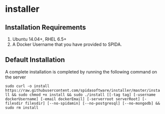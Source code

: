 # installer

Installation Requirements
----------

1. Ubuntu 14.04+, RHEL 6.5+
2. A Docker Username that you have provided to SPIDA.


Default Installation
-------------------

A complete installation is completed by running the following command on the server

`sudo curl -o install https://raw.githubusercontent.com/spidasoftware/installer/master/install && sudo chmod +x install && sudo ./install [[-tag tag] [-username dockerUsername] [-email dockerEmail] [-serverroot serverRoot] [-filesdir filesdir] [--no-spidamin] [--no-postgresql] [--no-mongodb] && sudo rm install`

